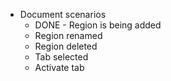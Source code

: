 * Document scenarios  
    * DONE - Region is being added
    * Region renamed
    * Region deleted
    * Tab selected
    * Activate tab
